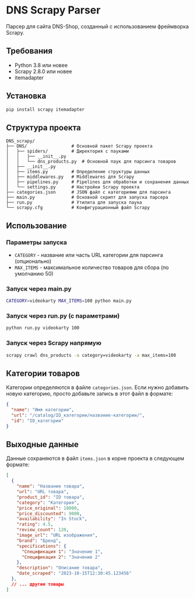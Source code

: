 # DNS Scrapy Parser

Парсер для сайта DNS-Shop, созданный с использованием фреймворка Scrapy.

## Требования

- Python 3.8 или новее
- Scrapy 2.8.0 или новее
- itemadapter

## Установка

```bash
pip install scrapy itemadapter
```

## Структура проекта

```
DNS_scrapy/
├── DNS/                 # Основной пакет Scrapy проекта
│   ├── spiders/         # Директория с пауками
│   │   ├── __init__.py
│   │   └── dns_products.py  # Основной паук для парсинга товаров
│   ├── __init__.py
│   ├── items.py         # Определение структуры данных
│   ├── middlewares.py   # Middlewares для Scrapy
│   ├── pipelines.py     # Pipelines для обработки и сохранения данных
│   └── settings.py      # Настройки Scrapy проекта
├── categories.json      # JSON файл с категориями для парсинга
├── main.py              # Основной скрипт для запуска парсера
├── run.py               # Утилита для запуска паука
└── scrapy.cfg           # Конфигурационный файл Scrapy
```

## Использование

### Параметры запуска

- `CATEGORY` - название или часть URL категории для парсинга (опционально)
- `MAX_ITEMS` - максимальное количество товаров для сбора (по умолчанию 50)

### Запуск через main.py

```bash
CATEGORY=videokarty MAX_ITEMS=100 python main.py
```

### Запуск через run.py (с параметрами)

```bash
python run.py videokarty 100
```

### Запуск через Scrapy напрямую

```bash
scrapy crawl dns_products -a category=videokarty -a max_items=100
```

## Категории товаров

Категории определяются в файле `categories.json`. Если нужно добавить новую категорию, просто добавьте запись в этот файл в формате:

```json
{
  "name": "Имя категории",
  "url": "/catalog/ID_категории/название-категории/",
  "id": "ID_категории"
}
```

## Выходные данные

Данные сохраняются в файл `items.json` в корне проекта в следующем формате:

```json
[
  {
    "name": "Название товара",
    "url": "URL товара",
    "product_id": "ID товара",
    "category": "Категория",
    "price_original": 10000,
    "price_discounted": 9000,
    "availability": "In Stock",
    "rating": 4.5,
    "review_count": 120,
    "image_url": "URL изображения",
    "brand": "Бренд",
    "specifications": {
      "Спецификация 1": "Значение 1",
      "Спецификация 2": "Значение 2"
    },
    "description": "Описание товара",
    "date_scraped": "2023-10-15T12:30:45.123456"
  },
  // ... другие товары
]
``` 